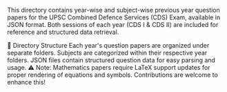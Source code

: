 This directory contains year-wise and subject-wise previous year question papers for the UPSC Combined Defence Services (CDS) Exam, available in JSON format. Both sessions of each year (CDS I & CDS II) are included for reference and structured data retrieval.

📂 Directory Structure
Each year's question papers are organized under separate folders.
Subjects are categorized within their respective year folders.
JSON files contain structured question data for easy parsing and usage.
⚠️ Note:
Mathematics papers require LaTeX support updates for proper rendering of equations and symbols. Contributions are welcome to enhance this!
